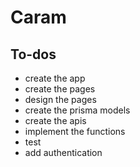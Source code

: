 # Caram

## To-dos

- create the app
- create the pages
- design the pages
- create the prisma models
- create the apis
- implement the functions
- test
- add authentication
